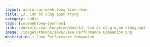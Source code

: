 ```yaml
---
layout: audio-suc-manh-long-kien-nhan
title: 13. Con ốc cũng quan trọng
category: audio
tags: [sucmanhlongkiennhan]
link: /audio/sucmanhlongkiennhan/13. Con ốc cũng quan trọng.mp3 
image: /images/thumbs/java/Java Performance Companion.png
description : Java Performance Companion 
---
```












